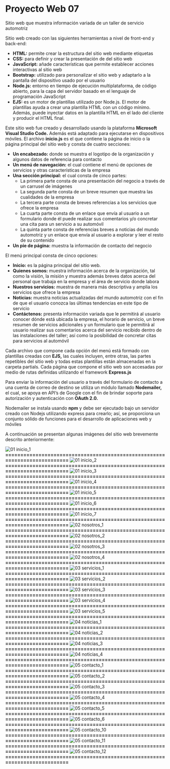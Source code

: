 # Proyecto Web 07
Sitio web que muestra información variada de un taller de servicio automotriz

Sitio web creado con las siguientes herramientas a nivel de front-end y back-end:

- **HTML:** permite crear la estructura del sitio web mediante etiquetas
- **CSS:** para definir y crear la presentación de del sitio web
- **JavaScript:** añade características que permite establecer acciones interactivas al sitio web
- **Bootstrap:** utilizado para personalizar el sitio web y adaptarlo a la pantalla del dispositivo usado por el usuario
- **Node.js:** entorno en tiempo de ejecución multiplataforma, de código abierto, para la capa del servidor basado en el lenguaje de programación JavaScript
- **EJS:** es un motor de plantillas utilizado por Node.js. El motor de plantillas ayuda a crear una plantilla HTML con un código mínimo. Además, puede inyectar datos en la plantilla HTML en el lado del cliente y producir el HTML final.

Este sitio web fue creado y desarrollado usando la plataforma **Microsoft Visual Studio Code.** Además está adaptado para ejecutarse en dispositivos móviles.
El archivo **inicio.js** es el que contiene la página de inicio o la página principal del sitio web y consta de cuatro secciones:

- **Un encabezado:** donde se muestra el logotipo de la organización y algunos datos de referencia para contacto
- **Un menú de navegación:** el cual contiene el menú de opciones de servicios y otras características de la empresa
- **Una sección principal:** el cual consta de cinco partes:
    - La primera parte consta de una presentación del negocio a través de un carrusel de imágenes
    - La segunda parte consta de un breve resumen que muestra las cualidades de la empresa
    - La tercera parte consta de breves referencias a los servicios que ofrece la empresa
    - La cuarta parte consta de un enlace que envía al usuario a un formulario donde él puede realizar sus comentarios y/o concretar una cita para un servicio a su automóvil
    - La quinta parte consta de referencias breves a noticias del mundo automotriz y un enlace que envía al usuario a explorar y leer el resto de su contenido
- **Un pie de página:** muestra la información de contacto del negocio

El menú principal consta de cinco opciones:

- **Inicio:** es la página principal del sitio web.
- **Quienes somos:** muestra información acerca de la organización, tal como la visión, la misión y muestra además breves datos acerca del personal que trabaja en la empresa y el área de servicio donde labora
- **Nuestros servicios:** muestra de manera más descriptiva y amplia los servicios que ofrece la empresa
- **Noticias:** muestra noticias actualizadas del mundo automotriz con el fin de que el usuario conozca las últimas tendencias en este tipo de servicio
- **Contáctenos:** presenta información variada que le permitirá al usuario conocer dónde está ubicada la empresa, el horario de servicio, un breve resumen de servicios adicionales y un formulario que le permitirá al usuario realizar sus comentarios acerca del servicio recibido dentro de las instalaciones del taller; así como la posibilidad de concretar citas para servicios al automóvil

Cada archivo que compone cada opción del menú está formado con plantillas creadas con **EJS,** las cuales incluyen, entre otras, las partes repetibles del sitio web y todas estas plantillas están almacenadas en la carpeta partials. Cada página que compone el sitio web son accesadas por medio de rutas definidas utilizando el framework **Express.js**

Para enviar la información del usuario a través del formulario de contacto a una cuenta de correo de destino se utiliza un módulo llamado **Nodemailer,** el cual, se apoya en API’s de Google con el fin de brindar soporte para autorización y autenticación con **OAuth 2.0.**

Nodemailer se instala usando **npm** y debe ser ejecutado bajo un servidor creado con Nodejs utilizando express para crearlo; así, se proporciona un conjunto sólido de funciones para el desarrollo de aplicaciones web y móviles

A continuación se presentan algunas imágenes del sitio web brevemente descrito anteriormente:

![01  inicio_1](https://github.com/misproyectosweb/proyecto-web-07/assets/98922137/cbc33530-fab2-478c-9229-e59dab02348c)
**==========================================================================**
![01  inicio_2](https://github.com/misproyectosweb/proyecto-web-07/assets/98922137/0d061f27-5ecb-40ca-b47e-763c7abf1a0a)
**==========================================================================**
![01  inicio_3](https://github.com/misproyectosweb/proyecto-web-07/assets/98922137/6cf9419a-f857-4973-872b-118100792f7d)
**==========================================================================**
![01  inicio_4](https://github.com/misproyectosweb/proyecto-web-07/assets/98922137/b58596ec-8e33-4f08-8d06-2b8f0b84914f)
**==========================================================================**
![01  inicio_5](https://github.com/misproyectosweb/proyecto-web-07/assets/98922137/52d40767-278c-4007-8cb8-e43abee20aed)
**==========================================================================**
![01  inicio_6](https://github.com/misproyectosweb/proyecto-web-07/assets/98922137/62516025-7ef1-4231-a768-cddc2dd5d770)
**==========================================================================**
![01  inicio_7](https://github.com/misproyectosweb/proyecto-web-07/assets/98922137/00c944f3-d3a2-47d8-9ff3-a483c3426703)
**==========================================================================**
![02  nosotros_1](https://github.com/misproyectosweb/proyecto-web-07/assets/98922137/788427e7-b26b-4494-b1ac-ad91327c7aeb)
**==========================================================================**
![02  nosotros_2](https://github.com/misproyectosweb/proyecto-web-07/assets/98922137/afb5b5c5-5c93-4e51-9921-962f64798e16)
**==========================================================================**
![02  nosotros_3](https://github.com/misproyectosweb/proyecto-web-07/assets/98922137/fb6525b9-8b56-40ab-8822-6b86bbf77fd7)
**==========================================================================**
![02  nosotros_4](https://github.com/misproyectosweb/proyecto-web-07/assets/98922137/f7cdc059-ab24-4b94-821e-4a382de88d28)
**==========================================================================**
![03  servicios_1](https://github.com/misproyectosweb/proyecto-web-07/assets/98922137/4de55df7-5ace-40e9-bf1f-cbcec924080a)
**==========================================================================**
![03  servicios_2](https://github.com/misproyectosweb/proyecto-web-07/assets/98922137/9269b702-3c01-40fc-8e23-9689e8cfdd8e)
**==========================================================================**
![03  servicios_3](https://github.com/misproyectosweb/proyecto-web-07/assets/98922137/e6eabc12-6495-487a-a39d-3bcf47c518e5)
**==========================================================================**
![03  servicios_4](https://github.com/misproyectosweb/proyecto-web-07/assets/98922137/e1240878-d055-435a-a44b-5c5b342c3fc0)
**==========================================================================**
![03  servicios_5](https://github.com/misproyectosweb/proyecto-web-07/assets/98922137/ffd1403b-2df3-45f8-a79c-d72e37e214ce)
**==========================================================================**
![04  noticias_1](https://github.com/misproyectosweb/proyecto-web-07/assets/98922137/95a345b4-28c2-41d4-bd95-8df7051cff5d)
**==========================================================================**
![04  noticias_2](https://github.com/misproyectosweb/proyecto-web-07/assets/98922137/18559f13-ea1a-4e7d-9f7f-47c1cd045136)
**==========================================================================**
![04  noticias_3](https://github.com/misproyectosweb/proyecto-web-07/assets/98922137/a7229ef7-893f-4340-a374-02e1011691e1)
**==========================================================================**
![04  noticias_4](https://github.com/misproyectosweb/proyecto-web-07/assets/98922137/1a1ebabb-6957-4e5a-a649-a6bd81d5ca64)
**==========================================================================**
![05  contacto_1](https://github.com/misproyectosweb/proyecto-web-07/assets/98922137/87eabe30-b820-41db-a9be-208a88a68a9c)
**==========================================================================**
![05  contacto_2](https://github.com/misproyectosweb/proyecto-web-07/assets/98922137/7463cd1c-dbaf-4b2d-9f4f-e807db860809)
**==========================================================================**
![05  contacto_3](https://github.com/misproyectosweb/proyecto-web-07/assets/98922137/7fc2cfed-7187-4da1-b209-1b3b7158e53b)
**==========================================================================**
![05  contacto_4](https://github.com/misproyectosweb/proyecto-web-07/assets/98922137/e67ad00a-0015-4f60-8a58-c223a87e8e68)
**==========================================================================**
![05  contacto_5](https://github.com/misproyectosweb/proyecto-web-07/assets/98922137/0a4dbc1a-2808-49e3-bdd5-de2f5c42c0ea)
**==========================================================================**
![05  contacto_6](https://github.com/misproyectosweb/proyecto-web-07/assets/98922137/68de4820-8d41-4fff-a321-64874c41be34)
**==========================================================================**
![05  contacto_10](https://github.com/misproyectosweb/proyecto-web-07/assets/98922137/0348542d-54bb-4e0f-82a0-8fdc024bab1c)
**==========================================================================**
![05  contacto_11](https://github.com/misproyectosweb/proyecto-web-07/assets/98922137/1962957a-f683-48fc-9263-792f18b0a40e)
**==========================================================================**
![05  contacto_12](https://github.com/misproyectosweb/proyecto-web-07/assets/98922137/159e1b3f-4810-4164-a082-83375df52591)
**==========================================================================**
